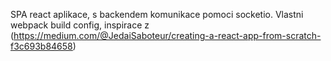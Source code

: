 
SPA react aplikace, s backendem komunikace pomoci socketio. Vlastni webpack build config, inspirace z (https://medium.com/@JedaiSaboteur/creating-a-react-app-from-scratch-f3c693b84658)
